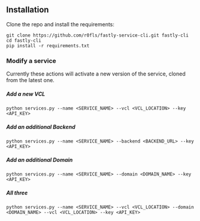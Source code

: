 ## Installation

Clone the repo and install the requirements:
```
git clone https://github.com/r0fls/fastly-service-cli.git fastly-cli
cd fastly-cli
pip install -r requirements.txt
```

### Modify a service

Currently these actions will activate a new version of the service, cloned from the latest one.

##### Add a new VCL
```
python services.py --name <SERVICE_NAME> --vcl <VCL_LOCATION> --key <API_KEY>
```

##### Add an additional Backend
```
python services.py --name <SERVICE_NAME> --backend <BACKEND_URL> --key <API_KEY>
```

##### Add an additional Domain
```
python services.py --name <SERVICE_NAME> --domain <DOMAIN_NAME> --key <API_KEY>
```

##### All three
```
python services.py --name <SERVICE_NAME> --vcl <VCL_LOCATION> --domain <DOMAIN_NAME> --vcl <VCL_LOCATION> --key <API_KEY>
```
